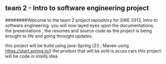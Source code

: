 ## team 2 - Intro to software engineering project 

########Welcome to the team 2 project repository for SWE 3313, Intro to software engineering. you will now layed eyes upon the documentations, the presentations , the resumes and source code as the project is being brought to life and going throught updates. 


this porject will be build using java-Spring (23 , Maven using https://start.spring.io/) 
the product that will be sold is acura cars 
this project will be code in intellij idea 
